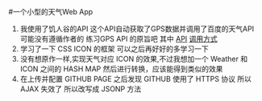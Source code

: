 #一个小型的天气Web App
1. 我使用了饥人谷的API 这个API自动获取了GPS数据并调用了百度的天气API 可能没有遵循作者的 练习GPS API 的原旨吧 其中 [API](http://api.jirengu.com/weather.php) [调用方式](http://api.jirengu.com/)
2. 学习了一下 CSS ICON 的框架 可以之后再好好的多学习一下
3. 没有想原作一样,实现天气对应 ICON 的效果,不过我想加一个 Weather 和 ICON 之间的 HASH MAP 然后进行转换，应该能得到类似的效果
4. 在上传并配置 GITHUB PAGE 之后发现 GITHUB 使用了 HTTPS 协议 所以 AJAX 失效了 所以改写成 JSONP 方法
